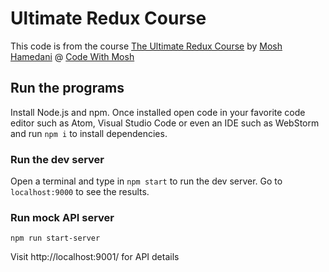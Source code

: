 # Ultimate Redux Course

This code is from the course [The Ultimate Redux Course](https://codewithmosh.com/courses/enrolled/783424) by [Mosh Hamedani](https://twitter.com/moshhamedani) @ [Code With Mosh](https://codewithmosh.com/)

## Run the programs

Install Node.js and npm. Once installed open code in your favorite code editor such as Atom, Visual Studio Code or even an IDE such as WebStorm and run `npm i` to install dependencies.

### Run the dev server

Open a terminal and type in `npm start` to run the dev server. Go to `localhost:9000` to see the results.

### Run mock API server
`npm run start-server`

Visit http://localhost:9001/ for API details